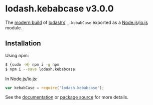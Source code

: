# lodash.kebabcase v3.0.0

The [modern build](https://github.com/lodash/lodash/wiki/Build-Differences) of [lodash’s](https://lodash.com/) `_.kebabCase` exported as a [Node.js](http://nodejs.org/)/[io.js](https://iojs.org/) module.

## Installation

Using npm:

```bash
$ {sudo -H} npm i -g npm
$ npm i --save lodash.kebabcase
```

In Node.js/io.js:

```js
var kebabCase = require('lodash.kebabcase');
```

See the [documentation](https://lodash.com/docs#kebabCase) or [package source](https://github.com/lodash/lodash/blob/3.0.0-npm-packages/lodash.kebabcase) for more details.
